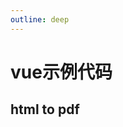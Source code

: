 ```yaml
---
outline: deep
---
```


# vue示例代码

## html to pdf

<script setup>
    import gantt from '@/components/vue3-gantt/index.vue'
</script>

<gantt />
